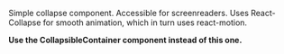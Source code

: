 Simple collapse component. Accessible for screenreaders. Uses React-Collapse for smooth animation, which in turn uses react-motion.


**Use the CollapsibleContainer component instead of this one.**
